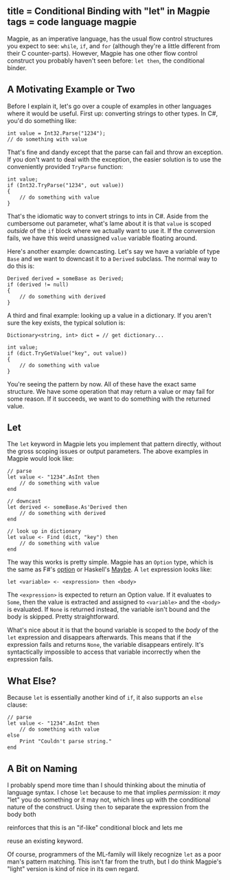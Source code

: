 title = Conditional Binding with "let" in Magpie
tags = code language magpie
---
Magpie, as an imperative language, has the usual flow control structures you
expect to see: `while`, `if`, and `for` (although they're a little different
from their C counter-parts). However, Magpie has one other flow control
construct you probably haven't seen before: `let then`, the conditional
binder.

## A Motivating Example or Two

Before I explain it, let's go over a couple of examples in other languages
where it would be useful. First up: converting strings to other types. In C#,
you'd do something like:



    int value = Int32.Parse("1234");
    // do something with value


That's fine and dandy except that the parse can fail and throw an exception.
If you don't want to deal with the exception, the easier solution is to use
the conveniently provided `TryParse` function:



    int value;
    if (Int32.TryParse("1234", out value))
    {
        // do something with value
    }


That's the idiomatic way to convert strings to ints in C#. Aside from the
cumbersome out parameter, what's lame about it is that `value` is scoped
_outside_ of the `if` block where we actually want to use it. If the
conversion fails, we have this weird unassigned `value` variable floating
around.

Here's another example: downcasting. Let's say we have a variable of type
`Base` and we want to downcast it to a `Derived` subclass. The normal way to
do this is:



    Derived derived = someBase as Derived;
    if (derived != null)
    {
        // do something with derived
    }


A third and final example: looking up a value in a dictionary. If you aren't
sure the key exists, the typical solution is:



    Dictionary<string, int> dict = // get dictionary...

    int value;
    if (dict.TryGetValue("key", out value))
    {
        // do something with value
    }


You're seeing the pattern by now. All of these have the exact same structure.
We have some operation that may return a value or may fail for some reason. If
it succeeds, we want to do something with the returned value.

## Let

The `let` keyword in Magpie lets you implement that pattern directly, without
the gross scoping issues or output parameters. The above examples in Magpie
would look like:



    // parse
    let value <- "1234".AsInt then
        // do something with value
    end

    // downcast
    let derived <- someBase.As'Derived then
        // do something with derived
    end

    // look up in dictionary
    let value <- Find (dict, "key") then
        // do something with value
    end


The way this works is pretty simple. Magpie has an `Option` type, which is the
same as F#'s [option](http://msdn.microsoft.com/en-us/library/dd233245%28VS.100%29.aspx) or Haskell's [Maybe](http://en.wikibooks.org/wiki/Haskell/Hierarchical_libraries/Maybe). A `let` expression looks
like:



    let <variable> <- <expression> then <body>


The `<expression>` is expected to return an Option value. If it evaluates to
`Some`, then the value is extracted and assigned to `<variable>` and the
`<body>` is evaluated. If `None` is returned instead, the variable isn't bound
and the body is skipped. Pretty straightforward.

What's nice about it is that the bound variable is scoped to the _body_ of the
`let` expression and disappears afterwards. This means that if the expression
fails and returns `None`, the variable disappears entirely. It's syntactically
impossible to access that variable incorrectly when the expression fails.

## What Else?

Because `let` is essentially another kind of `if`, it also supports an `else`
clause:



    // parse
    let value <- "1234".AsInt then
        // do something with value
    else
        Print "Couldn't parse string."
    end


## A Bit on Naming

I probably spend more time than I should thinking about the minutia of
language syntax. I chose `let` because to me that implies _permission_: it
_may_ "let" you do something or it may not, which lines up with the
conditional nature of the construct. Using `then` to separate the expression
from the body both

reinforces that this is an "if-like" conditional block and lets me

reuse an existing keyword.

Of course, programmers of the ML-family will likely recognize `let` as a poor
man's pattern matching. This isn't far from the truth, but I do think Magpie's
"light" version is kind of nice in its own regard.
